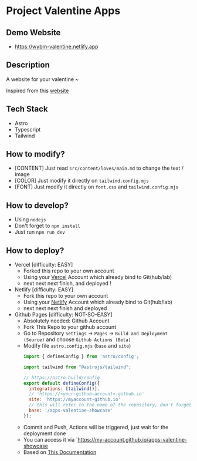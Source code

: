 # Project Valentine Apps

## Demo Website

- https://wybm-valentine.netlify.app

## Description

A website for your valentine ~

Inspired from this [website](https://valentine.mewtru.com/)

## Tech Stack

- Astro
- Typescript
- Tailwind

## How to modify?

- [CONTENT] Just read `src/content/loves/main.md` to change the text / image
- [COLOR] Just modify it directly on `tailwind.config.mjs`
- [FONT] Just modify it directly on `font.css` and `tailwind.config.mjs`

## How to develop?

- Using `nodejs`
- Don't forget to `npm install`
- Just run `npm run dev`

## How to deploy?

- Vercel [difficulty: EASY]
  - Forked this repo to your own account
  - Using your [Vercel](https://vercel.com) Account which already bind to Git(hub/lab)
  - next next next finish, and deployed !
- Netlify [difficulty: EASY]
  - Fork this repo to your own account
  - Using your [Netlify](https://netlify.com) Account which already bind to Git(hub/lab)
  - next next next finish and deployed
- Github Pages [difficulty: NOT-SO-EASY]
  - Absolutely needed: Github Account
  - Fork This Repo to your github account
  - Go to Repository `Settings` -> `Pages` -> `Build and Deployment (Source)` and choose `Github Actions (Beta)`
  - Modify file `astro.config.mjs` (`base` and `site`)
    ```js
    import { defineConfig } from 'astro/config';

    import tailwind from "@astrojs/tailwind";

    // https://astro.build/config
    export default defineConfig({
      integrations: [tailwind()],
      // 'https://<your-github-account>.github.io'
      site: 'https://myaccount-github.io'
      // this will refer to the name of the repository, don't forget the slash
      base: '/apps-valentine-showcase'
    });
    ```
  - Commit and Push, Actions will be triggered, just wait for the deployment done
  - You can access it via `https://my-account.github.io/apps-valentine-showcase
  - Based on [This Documentation](https://docs.astro.build/en/guides/deploy/github/)
  